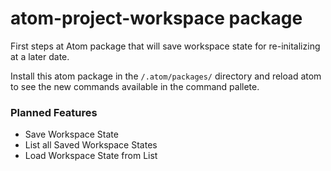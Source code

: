# atom-project-workspace package

First steps at Atom package that will save workspace state for re-initalizing at a later date.

Install this atom package in the `/.atom/packages/` directory and reload atom to see the new commands available in the command pallete. 


### Planned Features
 - Save Workspace State
 - List all Saved Workspace States
 - Load Workspace State from List
